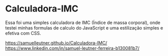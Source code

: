 # Calculadora-IMC

Essa foi uma simples calculadora de IMC (Índice de massa corporal), onde testei minhas formulas de calculo do JavaScript e uma estilização simples e efetiva com CSS. 

https://samuelleutner.github.io/Calculadora-IMC/
<br/>
https://www.linkedin.com/in/samuel-leutner-ferreira-b130081b7/
